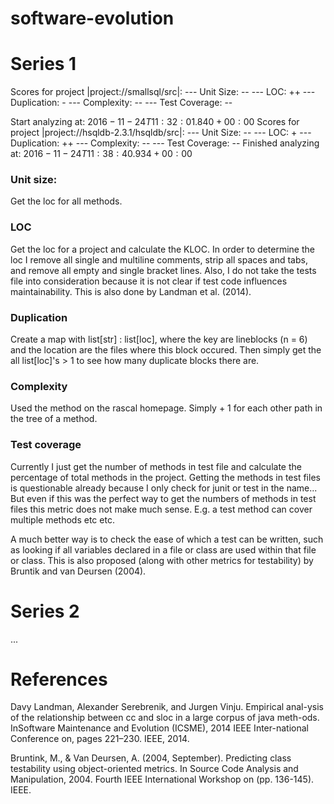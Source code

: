 # software-evolution

# Series 1
Scores for project |project://smallsql/src|:
--- Unit Size: --
--- LOC: ++
--- Duplication: -
--- Complexity: --
--- Test Coverage: --

Start analyzing at: $2016-11-24T11:32:01.840+00:00$
Scores for project |project://hsqldb-2.3.1/hsqldb/src|:
--- Unit Size: --
--- LOC: +
--- Duplication: ++
--- Complexity: --
--- Test Coverage: --
Finished analyzing at: $2016-11-24T11:38:40.934+00:00$

### Unit size:
Get the loc for all methods.

### LOC
Get the loc for a project and calculate the KLOC.
In order to determine the loc I remove all single and multiline comments, strip all spaces and tabs, and remove all empty and single bracket lines. Also, I do not take the tests file into consideration because it is not clear if test code influences maintainability. This is also done by Landman et al. (2014).

### Duplication
Create a map with list[str] : list[loc], where the key are lineblocks (n = 6) and the location are the files where this block occured.
Then simply get the all list[loc]'s > 1 to see how many duplicate blocks there are.

### Complexity
Used the method on the rascal homepage. Simply + 1 for each other path in the tree of a method.

### Test coverage
Currently I just get the number of methods in test file and calculate the percentage of total methods in the project. 
Getting the methods in test files is questionable already because I only check for junit or test in the name... But even if this was the perfect way to get the numbers of methods in test files this metric does not make much sense. E.g. a test method can cover multiple methods etc etc.

A much better way is to check the ease of which a test can be written, such as looking if all variables declared in a file or class 
are used within that file or class. This is also proposed (along with other metrics for testability) by Bruntik and van Deursen (2004). 



# Series 2
...

# References

Davy Landman, Alexander Serebrenik, and Jurgen Vinju.  Empirical anal-ysis of the relationship between cc and sloc in a large corpus of java meth-ods.  InSoftware Maintenance and Evolution (ICSME), 2014 IEEE Inter-national Conference on, pages 221–230. IEEE, 2014.

Bruntink, M., & Van Deursen, A. (2004, September). Predicting class testability using object-oriented metrics. In Source Code Analysis and Manipulation, 2004. Fourth IEEE International Workshop on (pp. 136-145). IEEE.

